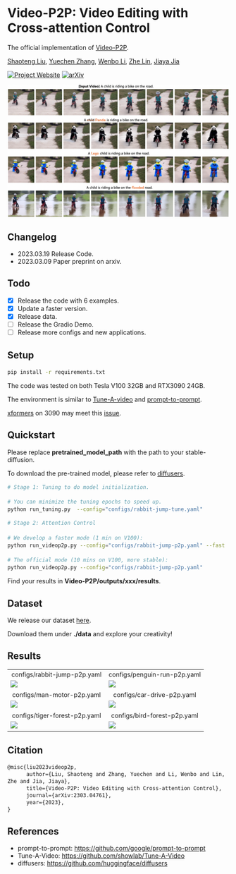 # Video-P2P: Video Editing with Cross-attention Control
The official implementation of [Video-P2P](https://video-p2p.github.io/).

[Shaoteng Liu](https://www.shaotengliu.com/), [Yuechen Zhang](https://julianjuaner.github.io/), [Wenbo Li](https://fenglinglwb.github.io/), [Zhe Lin](https://sites.google.com/site/zhelin625/), [Jiaya Jia](https://jiaya.me/)

[![Project Website](https://img.shields.io/badge/Project-Website-orange)](https://video-p2p.github.io/)
[![arXiv](https://img.shields.io/badge/arXiv-2303.04761-b31b1b.svg)](https://arxiv.org/abs/2303.04761)

![Teaser](./docs/teaser.png)

## Changelog

- 2023.03.19 Release Code.
- 2023.03.09 Paper preprint on arxiv.

## Todo

- [x] Release the code with 6 examples.
- [x] Update a faster version.
- [x] Release data.
- [ ] Release the Gradio Demo.
- [ ] Release more configs and new applications.

## Setup

``` bash
pip install -r requirements.txt
```

The code was tested on both Tesla V100 32GB and RTX3090 24GB.

The environment is similar to [Tune-A-video](https://github.com/showlab/Tune-A-Video) and [prompt-to-prompt](https://github.com/google/prompt-to-prompt/).

[xformers](https://github.com/facebookresearch/xformers) on 3090 may meet this [issue](https://github.com/bryandlee/Tune-A-Video/issues/4).

## Quickstart

Please replace **pretrained_model_path** with the path to your stable-diffusion.

To download the pre-trained model, please refer to [diffusers](https://github.com/huggingface/diffusers).


``` bash
# Stage 1: Tuning to do model initialization.

# You can minimize the tuning epochs to speed up.
python run_tuning.py  --config="configs/rabbit-jump-tune.yaml"
```

``` bash
# Stage 2: Attention Control

# We develop a faster mode (1 min on V100):
python run_videop2p.py --config="configs/rabbit-jump-p2p.yaml" --fast

# The official mode (10 mins on V100, more stable):
python run_videop2p.py --config="configs/rabbit-jump-p2p.yaml"
```

Find your results in **Video-P2P/outputs/xxx/results**.

## Dataset

We release our dataset [here](https://drive.google.com/drive/folders/1EN501LLVg4FPeZ39lEBYHdXrs7nc5wDb?usp=sharing).

Download them under **./data** and explore your creativity!

## Results

<table class="center">
<tr>
  <td width=50% style="text-align:center;">configs/rabbit-jump-p2p.yaml</td>
  <td width=50% style="text-align:center;">configs/penguin-run-p2p.yaml</td>
</tr>
<tr>
  <td><img src="https://video-p2p.github.io/assets/rabbit.gif"></td>
  <td><img src="https://video-p2p.github.io/assets/penguin-crochet.gif"></td>
</tr>
<tr>
  <td width=50% style="text-align:center;">configs/man-motor-p2p.yaml</td>
  <td width=50% style="text-align:center;">configs/car-drive-p2p.yaml</td>
</tr>
<tr>
  <td><img src="https://video-p2p.github.io/assets/motor.gif"></td>
  <td><img src="https://video-p2p.github.io/assets/car.gif"></td>
</tr>
<tr>
  <td width=50% style="text-align:center;">configs/tiger-forest-p2p.yaml</td>
  <td width=50% style="text-align:center;">configs/bird-forest-p2p.yaml</td>
</tr>
<tr>
  <td><img src="https://video-p2p.github.io/assets/tiger.gif"></td>
  <td><img src="https://video-p2p.github.io/assets/bird-child.gif"></td>
</tr>
</table>

## Citation 
```
@misc{liu2023videop2p,
      author={Liu, Shaoteng and Zhang, Yuechen and Li, Wenbo and Lin, Zhe and Jia, Jiaya},
      title={Video-P2P: Video Editing with Cross-attention Control}, 
      journal={arXiv:2303.04761},
      year={2023},
}
``` 

## References
* prompt-to-prompt: https://github.com/google/prompt-to-prompt
* Tune-A-Video: https://github.com/showlab/Tune-A-Video
* diffusers: https://github.com/huggingface/diffusers